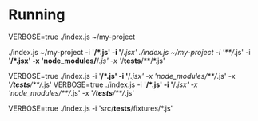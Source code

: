 
# Running

VERBOSE=true ./index.js ~/my-project

./index.js ~/my-project -i '**/*.js' -i '**/*.jsx'
./index.js ~/my-project -i '**/*.js' -i '**/*.jsx' -x 'node_modules/**/*.js' -x '*/__tests__/**/*.js'

VERBOSE=true ./index.js -i '**/*.js' -i '**/*.jsx' -x 'node_modules/**/*.js' -x '*/__tests__/**/*.js'
VERBOSE=true ./index.js -i '**/*.js' -i '**/*.jsx' -x 'node_modules/**/*.js' -x '*/__tests__/**/*.js'


VERBOSE=true ./index.js -i 'src/__tests__/fixtures/*.js'
